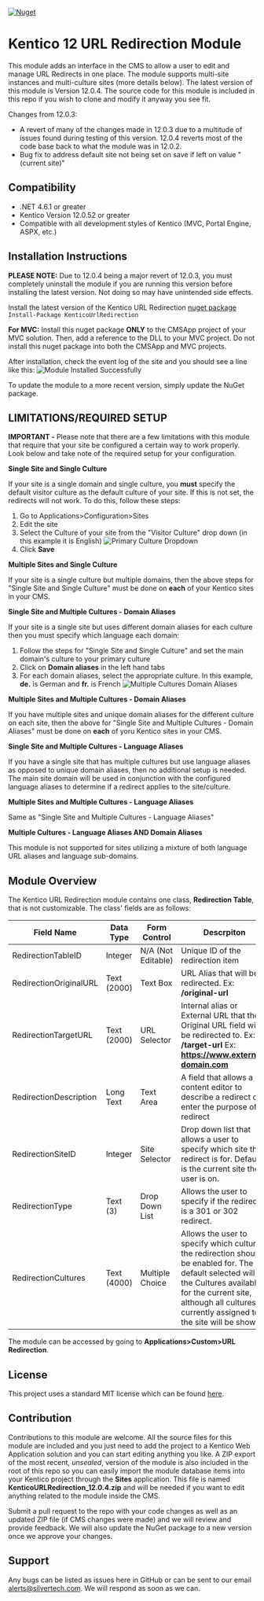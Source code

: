 [![Nuget](https://img.shields.io/badge/nuget-v12.0.4-blue.svg)](https://www.nuget.org/packages/KenticoURLRedirection/)
# Kentico 12 URL Redirection Module
This module adds an interface in the CMS to allow a user to edit and manage URL Redirects in one place. The module supports multi-site instances and multi-culture sites (more details below). The latest version of this module is Version 12.0.4. The source code for this module is included in this repo if you wish to clone and modify it anyway you see fit. 

Changes from 12.0.3:
 - A revert of many of the changes made in 12.0.3 due to a multitude of issues found during testing of this version. 12.0.4 reverts most of the code base back to what the module was in 12.0.2.
 - Bug fix to address default site not being set on save if left on value "(current site)"

## Compatibility

 - .NET 4.6.1 or greater
 - Kentico Version 12.0.52 or greater
 - Compatible with all development styles of Kentico (MVC, Portal Engine, ASPX, etc.)

## Installation Instructions

**PLEASE NOTE:** Due to 12.0.4 being a major revert of 12.0.3, you must completely uninstall the module if you are running this version before installing the latest version. Not doing so may have unintended side effects.

Install the latest version of the Kentico URL Redirection [nuget package](https://www.nuget.org/packages/KenticoURLRedirection/)
`Install-Package KenticoUrlRedirection`

**For MVC:** Install this nuget package **ONLY** to the CMSApp project of your MVC solution. Then, add a reference to the DLL to your MVC project. Do not install this nuget package into both the CMSApp and MVC projects.

After installation, check the event log of the site and you should see a line like this:
![Module Installed Successfully](https://github.com/silvertech/KenticoURLRedirectionModule/blob/master/Readme%20Assets/moduleintalled-eventlog.png?raw=true)

To update the module to a more recent version, simply update the NuGet package.

## LIMITATIONS/REQUIRED SETUP
**IMPORTANT -** Please note that there are a few limitations with this module that require that your site be configured a certain way to work properly. Look below and take note of the required setup for your configuration.


**Single Site and Single Culture**

If your site is a single domain and single culture, you **must** specify the default visitor culture as the default culture of your site. If this is not set, the redirects will not work. To do this, follow these steps:

 1. Go to Applications>Configuration>Sites
 2. Edit the site
 3. Select the Culture of your site from the "Visitor Culture" drop down (in this example it is English)
 ![Primary Culture Dropdown](https://raw.githubusercontent.com/silvertech/KenticoURLRedirectionModule/master/Readme%20Assets/singlesite-singleculture.png)
 4. Click **Save**


**Multiple Sites and Single Culture**

If your site is a single culture but multiple domains, then the above steps for "Single Site and Single Culture" must be done on **each** of your Kentico sites in your CMS.


**Single Site and Multiple Cultures - Domain Aliases**

If your site is a single site but uses different domain aliases for each culture then you must specify which language each domain:

 1. Follow the steps for "Single Site and Single Culture" and set the main domain's culture to your primary culture
 2. Click on **Domain aliases** in the left hand tabs
 3. For each domain aliases, select the appropriate culture. In this example, **de.** is German and **fr.** is French
![Multiple Cultures Domain Aliases](https://github.com/silvertech/KenticoURLRedirectionModule/blob/master/Readme%20Assets/singlesite-domainaliases.png?raw=true)


**Multiple Sites and Multiple Cultures - Domain Aliases**

If you have multiple sites and unique domain aliases for the different culture on each site, then the above for "Single Site and Multiple Cultures - Domain Aliases" must be done on **each** of yoru Kentico sites in your CMS.


**Single Site and Multiple Cultures - Language Aliases**

If you have a single site that has multiple cultures but use language aliases as opposed to unique domain aliases, then no additional setup is needed. The main site domain will be used in conjunction with the configured language aliases to determine if a redirect applies to the site/culture.


**Multiple Sites and Multiple Cultures - Language Aliases**

Same as "Single Site and Multiple Cultures - Language Aliases"


**Multiple Cultures - Language Aliases AND Domain Aliases**

This module is not supported for sites utilizing a mixture of both language URL aliases and language sub-domains.

## Module Overview
The Kentico URL Redirection module contains one class, **Redirection Table**, that is not customizable. The class' fields are as follows:

| Field Name  | Data Type | Form Control | Descrpiton |
|--|--|--|--|
| RedirectionTableID | Integer | N/A (Not Editable) | Unique ID of the redirection item |
| RedirectionOriginalURL | Text (2000) | Text Box | URL Alias that will be redirected. Ex: **/original-url** |
| RedirectionTargetURL | Text (2000) | URL Selector | Internal alias or External URL that the Original URL field will be redirected to. Ex: **/target-url** Ex: **https://www.external-domain.com** |
| RedirectionDescription | Long Text | Text Area | A field that allows a content editor to describe a redirect or enter the purpose of a redirect |
| RedirectionSiteID | Integer | Site Selector | Drop down list that allows a user to specify which site the redirect is for. Default is the current site the user is on. |
| RedirectionType | Text (3) | Drop Down List | Allows the user to specify if the redirect is a 301 or 302 redirect. |
| RedirectionCultures | Text (4000) | Multiple Choice | Allows the user to specify which cultures the redirection should be enabled for. The default selected will be the Cultures available for the current site, although all cultures currently assigned to the site will be shown. |

The module can be accessed by going to **Applications>Custom>URL Redirection**.

## License
This project uses a standard MIT license which can be found [here](https://github.com/silvertech/KenticoURLRedirectionModule/blob/master/LICENSE).

## Contribution
Contributions to this module are welcome. All the source files for this module are included and you just need to add the project to a Kentico Web Application solution and you can start editing anything you like. A ZIP export of the most recent, _unsealed_, version of the module is also included in the root of this repo so you can easily import the module database items into your Kentico project through the **Sites** application. This file is named **KenticoURLRedirection_12.0.4.zip** and will be needed if you want to edit anything related to the module inside the CMS.

 Submit a pull request to the repo with your code changes as well as an updated ZIP file (if CMS changes were made) and we will review and provide feedback. We will also update the NuGet package to a new version once we approve your changes.

## Support
Any bugs can be listed as issues here in GitHub or can be sent to our email alerts@silvertech.com. We will respond as soon as we can.